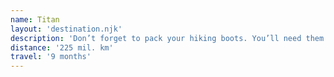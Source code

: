 ```yaml
---
name: Titan
layout: 'destination.njk'
description: 'Don’t forget to pack your hiking boots. You’ll need them to tackle Olympus Mons, the tallest planetary mountain in our solar system. It’s two and a half times the size of Everest!'
distance: '225 mil. km'
travel: '9 months'
---
```


